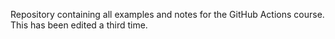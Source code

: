 Repository containing all examples and notes for the GitHub Actions course. This has been edited a third time.
